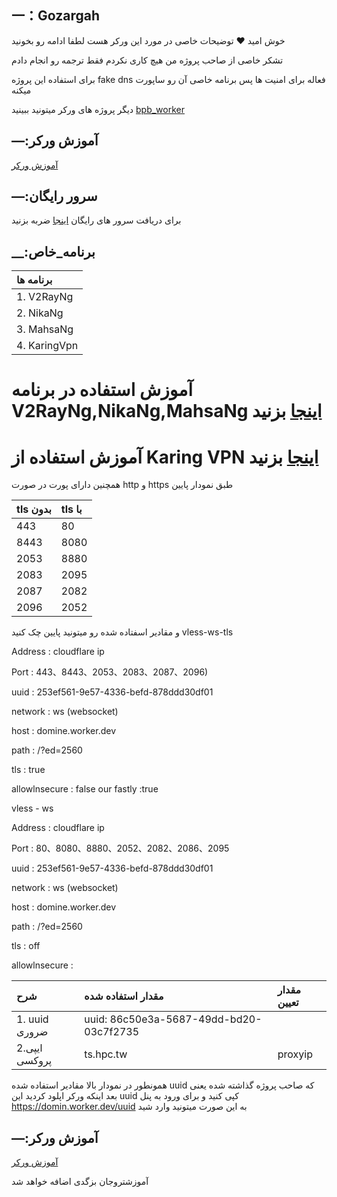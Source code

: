 ## 一：Gozargah

خوش امید ❤️ توضیحات خاصی در مورد این ورکر هست لطفا ادامه رو بخونید 

تشکر خاصی از صاحب پروژه من هیچ کاری نکردم فقط ترجمه رو انجام دادم 

برای استفاده این پروژه fake dns  فعاله برای امنیت ها پس برنامه خاصی آن رو ساپورت میکنه 


دیگر پروژه های ورکر میتونید ببینید [bpb_worker](https://github.com/valid7996/BPB-Worker-Panel) 


## —:آموزش ورکر

[آموزش ورکر](https://github.com/valid7996/Gozargah/blob/main/Education/workerscomment.md) 


## —:سرور رایگان

برای دریافت سرور های رایگان [اینجا](https://github.com/valid7996/Gozargah/blob/main/Free%20config.md) ضربه بزنید



## __:برنامه_خاص 

| برنامه ها |
| :--- | 
| 1. V2RayNg |
| 2. NikaNg | 
| 3. MahsaNg |
| 4. KaringVpn |


# آموزش استفاده در برنامه V2RayNg,NikaNg,MahsaNg [اینجا](https://github.com/valid7996/Gozargah/tree/main/Education/V2RayNg) بزنید 

# آموزش استفاده از Karing VPN [اینجا](https://github.com/valid7996/Gozargah/tree/main/Education/Karingvpn) بزنید 

همچنین دارای پورت در صورت http و https طبق نمودار پایین 




| tls بدون | tls با |
| :--- | :--- | 
| 443 |  80 |
| 8443 |  8080 |
| 2053 | 8880 |
| 2083 | 2095 |
| 2087 | 2082 |
| 2096 | 2052|

و مقادیر اسفتاده شده رو میتونید پایین چک کنید 
vless-ws-tls

Address : cloudflare ip


Port : 443、8443、2053、2083、2087、2096)


uuid : 253ef561-9e57-4336-befd-878ddd30df01 


network : ws (websocket) 


host : domine.worker.dev


path : /?ed=2560


tls : true 


allowlnsecure : false our fastly :true


vless - ws

Address : cloudflare ip

Port : 80、8080、8880、2052、2082、2086、2095

uuid : 253ef561-9e57-4336-befd-878ddd30df01 

network : ws (websocket) 

host : domine.worker.dev

path : /?ed=2560

tls : off

allowlnsecure : `` ``










| شرح | مقدار استفاده شده | مقدار تعیین |
| :--- | :--- | :--- |
| ‏1. uuid ضروری | uuid: 86c50e3a-5687-49dd-bd20-03c7f2735 |
| 2.ایپی پروکسی | ts.hpc.tw | proxyip |




 

همونطور در نمودار بالا مقادیر استفاده شده uuid که صاحب پروژه گذاشته شده یعنی بعد اینکه ورکر اپلود کردید این uuid  کپی کنید و برای ورود به پنل https://domin.worker.dev/uuid به این صورت میتونید وارد شید 

## —:آموزش ورکر

[آموزش ورکر](https://github.com/valid7996/Gozargah/blob/main/Education/workerscomment.md) 

آموزشتروجان بزگدی اضافه خواهد شد



